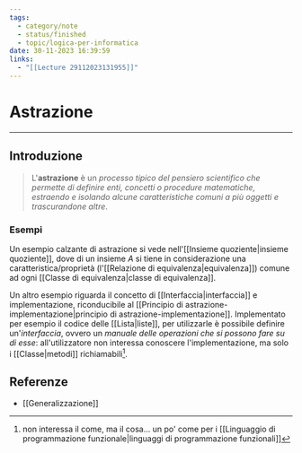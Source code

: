 ```yaml
---
tags:
  - category/note
  - status/finished
  - topic/logica-per-informatica
date: 30-11-2023 16:39:59
links:
  - "[[Lecture 29112023131955]]"
---
```

# Astrazione
---
## Introduzione
> L'**astrazione** è un _processo tipico del pensiero scientifico che permette di definire enti, concetti o procedure matematiche, estraendo e isolando alcune caratteristiche comuni a più oggetti e trascurandone altre_.

### Esempi
Un esempio calzante di astrazione si vede nell'[[Insieme quoziente|insieme quoziente]], dove di un insieme $A$ si tiene in considerazione una caratteristica/proprietà (l'[[Relazione di equivalenza|equivalenza]]) comune ad ogni [[Classe di equivalenza|classe di equivalenza]].

Un altro esempio riguarda il concetto di [[Interfaccia|interfaccia]] e implementazione, riconducibile al [[Principio di astrazione-implementazione|principio di astrazione-implementazione]]. Implementato per esempio il codice delle [[Lista|liste]], per utilizzarle è possibile definire un'_interfaccia_, ovvero un _manuale delle operazioni che si possono fare su di esse_: all'utilizzatore non interessa conoscere l'implementazione, ma solo i [[Classe|metodi]] richiamabili[^1].

## Referenze
- [[Generalizzazione]]

[^1]: non interessa il come, ma il cosa... un po' come per i [[Linguaggio di programmazione funzionale|linguaggi di programmazione funzionali]]